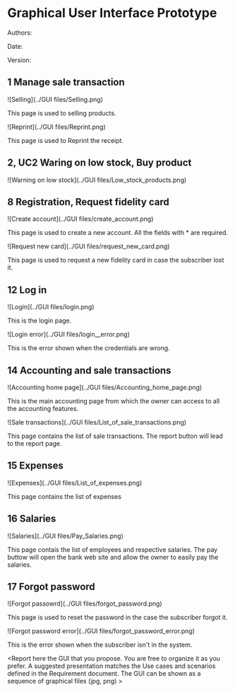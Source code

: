 # Graphical User Interface Prototype  

Authors:

Date:

Version:


## 1 Manage sale transaction

![Selling](../GUI files/Selling.png)

This page is used to selling products.

![Reprint](../GUI files/Reprint.png)

This page is used to Reprint the receipt.

## 2, UC2 Waring on low stock, Buy product

![Warning on low stock](../GUI files/Low_stock_products.png)


## 8 Registration, Request fidelity card

![Create account](../GUI files/create_account.png)

This page is used to create a new account. All the fields with * are required. 

![Request new card](../GUI files/request_new_card.png)

This page is used to request a new fidelity card in case the subscriber lost it.

## 12 Log in 

![Login](../GUI files/login.png)

This is the login page.

![Login error](../GUI files/login__error.png)

This is the error shown when the credentials are wrong.

## 14 Accounting and sale transactions
![Accounting home page](../GUI files/Accounting_home_page.png)

This is the main accounting page from which the owner can access to all the accounting features.

![Sale transactions](../GUI files/List_of_sale_transactions.png)

This page contains the list of sale transactions. The report button will lead to the report page.

## 15 Expenses
![Expenses](../GUI files/List_of_expenses.png)

This page contains the list of expenses

## 16 Salaries
![Salaries](../GUI files/Pay_Salaries.png)

This page contais the list of employees and respective salaries. The pay buttow will open the bank web site and allow the owner to easily pay the salaries.

## 17 Forgot password

![Forgot passowrd](../GUI files/forgot_password.png)

This page is used to reset the password in the case the subscriber forgot it.

![Forgot password error](../GUI files/forgot_password_error.png)

This is the error shown when the subscriber isn't in the system.

\<Report here the GUI that you propose. You are free to organize it as you prefer. A suggested presentation matches the Use cases and scenarios defined in the Requirement document. The GUI can be shown as a sequence of graphical files (jpg, png)  >

